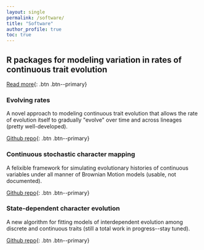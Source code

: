 ```yaml
---
layout: single
permalink: /software/
title: "Software"
author_profile: true
toc: true
---
```


## R packages for modeling variation in rates of continuous trait evolution

[Read more](/cont_rate_het/){: .btn .btn--primary}

### Evolving rates

A novel approach to modeling continuous trait evolution that allows the rate of evolution itself to gradually "evolve" over time and across lineages (pretty well-developed).

[Github repo](https://github.com/bstaggmartin/evorates/){: .btn .btn--primary}

### Continuous stochastic character mapping

A felixible framework for simulating evolutionary histories of continuous variables under all manner of Brownian Motion models (usable, not documented).

[Github repo](https://github.com/bstaggmartin/contsimmap/){: .btn .btn--primary}

### State-dependent character evolution

A new algorithm for fitting models of interdependent evolution among discrete and continuous traits (still a total work in progress--stay tuned).

[Github repo](https://github.com/bstaggmartin/sce/){: .btn .btn--primary}
